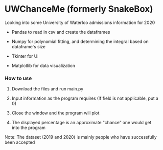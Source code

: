 # UWChanceMe (formerly SnakeBox)

Looking into some University of Waterloo admissions information for 2020

- Pandas to read in csv and create the dataframes

- Numpy for polynomial fitting, and determining the integral based on dataframe's size

- Tkinter for UI

- Matplotlib for data visualization


### How to use

1. Download the files and run main.py

2. Input information as the program requires (If field is not applicable, put a 0)

3. Close the window and the program will plot

4. The displayed percentage is an approximate "chance" one would get into the program

Note: The dataset (2019 and 2020) is mainly people who have successfully been accepted

